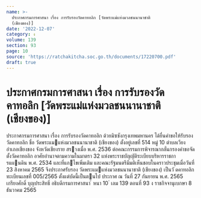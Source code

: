 ```yaml
---
name: >-
  ประกาศกรมการศาสนา เรื่อง การรับรองวัดคาทอลิก [วัดพระแม่แห่งมวลชนนานาชาติ
  (เชียงของ)]
date: '2022-12-07'
category: ง
volume: 139
section: 93
page: 10
source: 'https://ratchakitcha.soc.go.th/documents/17220700.pdf'
draft: true
---
```


# ประกาศกรมการศาสนา เรื่อง การรับรองวัดคาทอลิก [วัดพระแม่แห่งมวลชนนานาชาติ (เชียงของ)]

ประกาศกรมการศาสนา เรื่อง การรับรองวัดคาทอลิก ด้วยมิซซังกรุงเทพมหานคร ได้ยื่นคําขอให้รับรองวัดคาทอลิก ชื่อ วัดพระแมแห่งมวลชนนานาชาติ (เชียงของ) ตั้งอยู่เลขที่ 514 หมู่ 10 ตําบลเวียง อําเภอเชียงของ จังหวัดเชียงราย สรางเมื่อ พ.ศ. 2536 ต่อคณะกรรมการพิจารณากลั่นกรองคําขอจัดตั้งวัดคาทอลิก อาศัยอํานาจตามความในมาตรา 32 แห่งพระราชบัญญัติระเบียบบริหารราชการแผนดิน พ.ศ. 2534 และที่แกไขเพิ่มเติม และคณะรัฐมนตรีมีมติเห็นชอบในคราวประชุมเมื่อวันที่ 23 สิงหาคม 2565 จึงประกาศรับรอง วัดพระแมแห่งมวลชนนานาชาติ (เชียงของ) เป็นวั ดคาทอลิก ทะเบียนเลขที่ 005/2565 ตั้งแต่บัดนี้เป็นตนไป ประกาศ ณ วันที่ 27 กันยายน พ.ศ. 2565 เกรียงศักดิ์ บุญประสิทธิ์ อธิบดีกรมการศาสนา ้ หนา 10 ่ เลม 139 ตอนที่ 93 ง ราชกิจจานุเบกษา 8 ธันวาคม 2565

